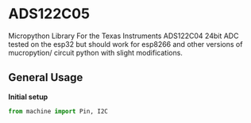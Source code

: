 # ADS122C05
Micropython Library For the Texas Instruments ADS122C04 24bit ADC
tested on the esp32 but should work for esp8266 and other versions of mucropytion/ circuit python with
slight modifications.

## General Usage ##
**Initial setup**
```Python
from machine import Pin, I2C
```
